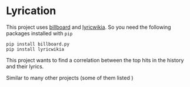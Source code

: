 # Lyrication
This project uses [billboard](https://github.com/guoguo12/billboard-charts) and [lyricwikia](https://github.com/enricobacis/lyricwikia).
 So you need the following packages installed with `pip` 
 
 ```
 pip install billboard.py
 pip install lyricwikia
 ```
 
This project wants to find a correlation between the top hits in the history and their lyrics.
 
 Similar to many other projects (some of them listed )